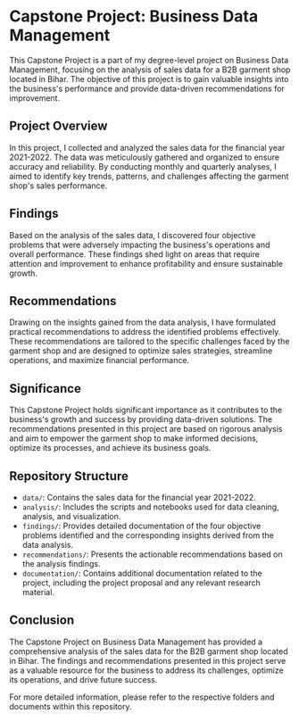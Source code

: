 # Capstone Project: Business Data Management

This Capstone Project is a part of my degree-level project on Business Data Management, focusing on the analysis of sales data for a B2B garment shop located in Bihar. The objective of this project is to gain valuable insights into the business's performance and provide data-driven recommendations for improvement.

## Project Overview
In this project, I collected and analyzed the sales data for the financial year 2021-2022. The data was meticulously gathered and organized to ensure accuracy and reliability. By conducting monthly and quarterly analyses, I aimed to identify key trends, patterns, and challenges affecting the garment shop's sales performance.

## Findings
Based on the analysis of the sales data, I discovered four objective problems that were adversely impacting the business's operations and overall performance. These findings shed light on areas that require attention and improvement to enhance profitability and ensure sustainable growth.

## Recommendations
Drawing on the insights gained from the data analysis, I have formulated practical recommendations to address the identified problems effectively. These recommendations are tailored to the specific challenges faced by the garment shop and are designed to optimize sales strategies, streamline operations, and maximize financial performance.

## Significance
This Capstone Project holds significant importance as it contributes to the business's growth and success by providing data-driven solutions. The recommendations presented in this project are based on rigorous analysis and aim to empower the garment shop to make informed decisions, optimize its processes, and achieve its business goals.

## Repository Structure
- `data/`: Contains the sales data for the financial year 2021-2022.
- `analysis/`: Includes the scripts and notebooks used for data cleaning, analysis, and visualization.
- `findings/`: Provides detailed documentation of the four objective problems identified and the corresponding insights derived from the data analysis.
- `recommendations/`: Presents the actionable recommendations based on the analysis findings.
- `documentation/`: Contains additional documentation related to the project, including the project proposal and any relevant research material.

## Conclusion
The Capstone Project on Business Data Management has provided a comprehensive analysis of the sales data for the B2B garment shop located in Bihar. The findings and recommendations presented in this project serve as a valuable resource for the business to address its challenges, optimize its operations, and drive future success.

For more detailed information, please refer to the respective folders and documents within this repository.

